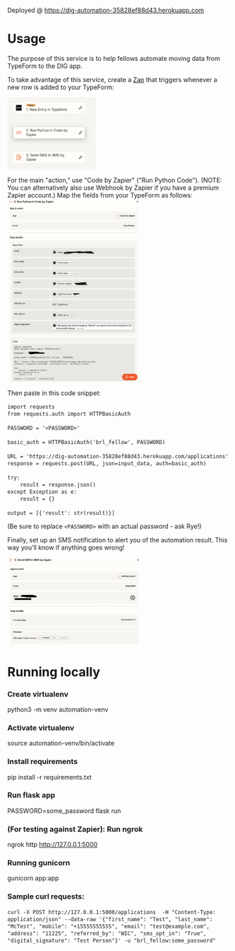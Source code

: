 Deployed @ https://dig-automation-35828ef88d43.herokuapp.com

# Usage 
The purpose of this service is to help fellows automate moving data from TypeForm to the DIG app. 

To take advantage of this service, create a [Zap](https://zapier.com/) that triggers whenever a new row is added to your TypeForm:

<img src="https://github.com/rye-welz-geselowitz/dig-automation/blob/main/screenshots/step_1.png?raw=true" width="200">

For the main "action," use "Code by Zapier" ("Run Python Code"). (NOTE: You can alternatively also use Webhook by Zapier if you have a premium Zapier account.) Map the fields from your TypeForm as follows:
<img src="https://github.com/rye-welz-geselowitz/dig-automation/blob/main/screenshots/step_2.png?raw=true" width="300">

Then paste in this code snippet:
```
import requests 
from requests.auth import HTTPBasicAuth

PASSWORD = '<PASSWORD>'

basic_auth = HTTPBasicAuth('brl_fellow', PASSWORD)

URL = 'https://dig-automation-35828ef88d43.herokuapp.com/applications'
response = requests.post(URL, json=input_data, auth=basic_auth)

try:
    result = response.json()
except Exception as e:
    result = {}

output = [{'result': str(result)}]

```
(Be sure to replace `<PASSWORD>` with an actual password - ask Rye!)


Finally, set up an SMS notification to alert you of the automation result. This way you'll know if anything goes wrong!

<img src="https://github.com/rye-welz-geselowitz/dig-automation/blob/main/screenshots/step_3.png?raw=true" width="300">


# Running locally
### Create virtualenv
python3 -m venv automation-venv

### Activate virtualenv
source automation-venv/bin/activate

### Install requirements
pip install -r requirements.txt 

### Run flask app  
PASSWORD=some_password flask run

### (For testing against Zapier): Run ngrok
ngrok http http://127.0.0.1:5000

### Running gunicorn
gunicorn app:app

### Sample curl requests:

``````
curl -X POST http://127.0.0.1:5000/applications  -H "Content-Type: application/json" --data-raw '{"first_name": "Test", "last_name": "McTest", "mobile": "+15555555555", "email": "test@example.com", "address": "11225", "referred_by": "WIC", "sms_opt_in": "True", "digital_signature": "Test Person"}' -u "brl_fellow:some_password"
``````

